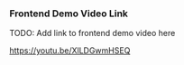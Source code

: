### Frontend Demo Video Link
TODO: Add link to frontend demo video here


https://youtu.be/XlLDGwmHSEQ
